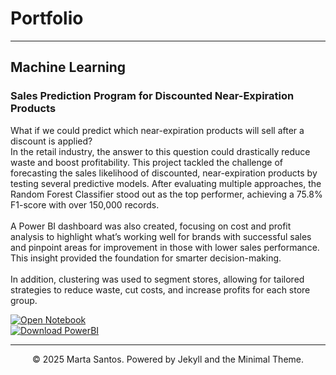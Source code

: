 # Portfolio
---
## Machine Learning

### Sales Prediction Program for Discounted Near-Expiration Products

What if we could predict which near-expiration products will sell after a discount is applied?
<br>
In the retail industry, the answer to this question could drastically reduce waste and boost profitability. This project tackled the challenge of forecasting the sales likelihood of discounted, near-expiration products by testing several predictive models. After evaluating multiple approaches, the Random Forest Classifier stood out as the top performer, achieving a 75.8% F1-score with over 150,000 records.
<br><br>
A Power BI dashboard was also created, focusing on cost and profit analysis to highlight what’s working well for brands with successful sales and pinpoint areas for improvement in those with lower sales performance. This insight provided the foundation for smarter decision-making.
<br><br>
In addition, clustering was used to segment stores, allowing for tailored strategies to reduce waste, cut costs, and increase profits for each store group.

[![Open Notebook](https://img.shields.io/badge/Jupyter-Open_Notebook-blue?logo=Jupyter)](projects/music-genre-recognition-notebook.html)
<br>
[![Download PowerBI](https://img.shields.io/badge/Power_BI-View_on_Power_BI-orange?logo=powerbi)](https://github.com/davidissa99/Music-Genre-Recognition)

---
<center>© 2025 Marta Santos. Powered by Jekyll and the Minimal Theme.</center>
